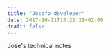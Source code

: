 ```yaml
---
title: "Josefo developer"
date: 2017-10-11T15:22:31+02:00
draft: false
---
```


Jose's technical notes